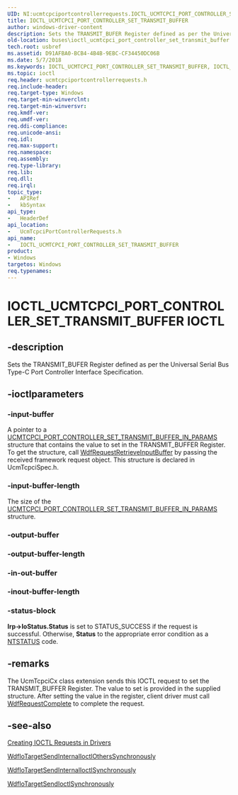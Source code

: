 ```yaml
---
UID: NI:ucmtcpciportcontrollerrequests.IOCTL_UCMTCPCI_PORT_CONTROLLER_SET_TRANSMIT_BUFFER
title: IOCTL_UCMTCPCI_PORT_CONTROLLER_SET_TRANSMIT_BUFFER
author: windows-driver-content
description: Sets the TRANSMIT_BUFER Register defined as per the Universal Serial Bus Type-C Port Controller Interface Specification.
old-location: buses\ioctl_ucmtcpci_port_controller_set_transmit_buffer.htm
tech.root: usbref
ms.assetid: D91AFBA0-BCB4-4B4B-9EBC-CF34450DC06B
ms.date: 5/7/2018
ms.keywords: IOCTL_UCMTCPCI_PORT_CONTROLLER_SET_TRANSMIT_BUFFER, IOCTL_UCMTCPCI_PORT_CONTROLLER_SET_TRANSMIT_BUFFER control, IOCTL_UCMTCPCI_PORT_CONTROLLER_SET_TRANSMIT_BUFFER control code [Buses], buses.ioctl_ucmtcpci_port_controller_set_transmit_buffer, ucmtcpciportcontrollerrequests/IOCTL_UCMTCPCI_PORT_CONTROLLER_SET_TRANSMIT_BUFFER
ms.topic: ioctl
req.header: ucmtcpciportcontrollerrequests.h
req.include-header: 
req.target-type: Windows
req.target-min-winverclnt: 
req.target-min-winversvr: 
req.kmdf-ver: 
req.umdf-ver: 
req.ddi-compliance: 
req.unicode-ansi: 
req.idl: 
req.max-support: 
req.namespace: 
req.assembly: 
req.type-library: 
req.lib: 
req.dll: 
req.irql: 
topic_type:
-	APIRef
-	kbSyntax
api_type:
-	HeaderDef
api_location:
-	UcmTcpciPortControllerRequests.h
api_name:
-	IOCTL_UCMTCPCI_PORT_CONTROLLER_SET_TRANSMIT_BUFFER
product:
- Windows
targetos: Windows
req.typenames: 
---
```


# IOCTL_UCMTCPCI_PORT_CONTROLLER_SET_TRANSMIT_BUFFER IOCTL


## -description


Sets the TRANSMIT_BUFER Register defined as per the Universal Serial Bus Type-C Port Controller Interface Specification.


## -ioctlparameters




### -input-buffer

A pointer to a <a href="https://msdn.microsoft.com/library/windows/hardware/mt805886">UCMTCPCI_PORT_CONTROLLER_SET_TRANSMIT_BUFFER_IN_PARAMS</a> structure that contains the value to set in the TRANSMIT_BUFFER Register. To get the structure, call <a href="https://msdn.microsoft.com/library/windows/hardware/ff550014">WdfRequestRetrieveInputBuffer</a> by passing the received framework request object. This structure is declared in UcmTcpciSpec.h.


### -input-buffer-length

The size of the <a href="https://msdn.microsoft.com/library/windows/hardware/mt805886">UCMTCPCI_PORT_CONTROLLER_SET_TRANSMIT_BUFFER_IN_PARAMS</a> structure.


### -output-buffer








### -output-buffer-length








### -in-out-buffer








### -inout-buffer-length








### -status-block

<b>Irp-&gt;IoStatus.Status</b> is set to STATUS_SUCCESS if the request is successful. Otherwise, <b>Status</b> to the appropriate error condition as a <a href="https://msdn.microsoft.com/7792201b-63bb-4db5-803d-2af02893d505">NTSTATUS</a> code. 


## -remarks



The UcmTcpciCx class extension sends this IOCTL request to set the TRANSMIT_BUFFER Register. The value to set is provided in the supplied structure. After setting the value in the register, client driver must call <a href="https://msdn.microsoft.com/library/windows/hardware/ff549945">WdfRequestComplete</a> to complete the request.




## -see-also




<a href="https://msdn.microsoft.com/library/windows/hardware/ff542894">Creating IOCTL Requests in Drivers</a>



<a href="https://msdn.microsoft.com/library/windows/hardware/ff548651">WdfIoTargetSendInternalIoctlOthersSynchronously</a>



<a href="https://msdn.microsoft.com/library/windows/hardware/ff548656">WdfIoTargetSendInternalIoctlSynchronously</a>



<a href="https://msdn.microsoft.com/library/windows/hardware/ff548660">WdfIoTargetSendIoctlSynchronously</a>
 

 

